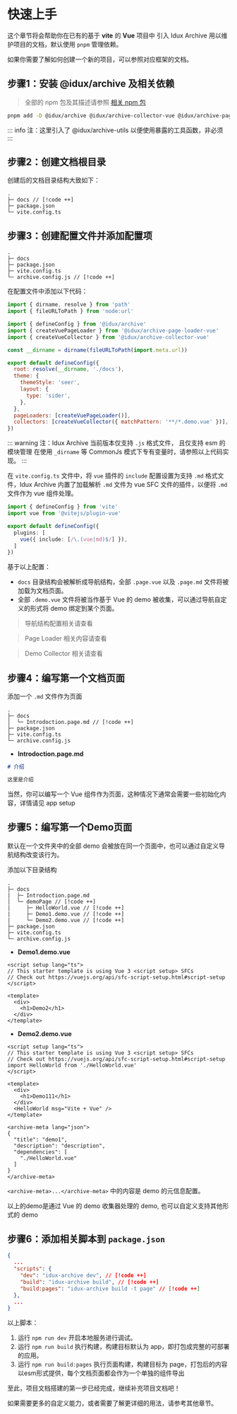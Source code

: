 # 快速上手

这个章节将会帮助你在已有的基于 __vite__ 的 __Vue__ 项目中 引入 Idux Archive 用以维护项目的文档，默认使用 `pnpm` 管理依赖。

如果你需要了解如何创建一个新的项目，可以参照对应框架的文档。

## 步骤1：安装 @idux/archive 及相关依赖

> 全部的 npm 包及其描述请参照 [相关 npm 包](/guide/introdoction/Introdoction/#相关-npm-包)

``` bash
pnpm add -D @idux/archive @idux/archive-collector-vue @idux/archive-page-loader-vue @idux/archive-utils vite
```

::: info 注：这里引入了 @idux/archive-utils 以便使用暴露的工具函数，非必须
:::

## 步骤2：创建文档根目录

创建后的文档目录结构大致如下：

```
.
├─ docs // [!code ++]
├─ package.json
└─ vite.config.ts
```

## 步骤3：创建配置文件并添加配置项

```
.
├─ docs
├─ package.json
├─ vite.config.ts
└─ archive.config.js // [!code ++]
```

在配置文件中添加以下代码：

```js
import { dirname, resolve } from 'path'
import { fileURLToPath } from 'node:url'

import { defineConfig } from '@idux/archive'
import { createVuePageLoader } from '@idux/archive-page-loader-vue'
import { createVueCollector } from '@idux/archive-collector-vue'

const __dirname = dirname(fileURLToPath(import.meta.url))

export default defineConfig({
  root: resolve(__dirname, './docs'),
  theme: {
    themeStyle: 'seer',
    layout: {
      type: 'sider',
    },
  },
  pageLoaders: [createVuePageLoader()],
  collectors: [createVueCollector({ matchPattern: '**/*.demo.vue' })],
})
```

::: warning 注：Idux Archive 当前版本仅支持 `.js` 格式文件， 且仅支持 esm 的模块管理
在使用 `_dirname` 等 CommonJs 模式下专有变量时，请参照以上代码实现。
:::

在 `vite.config.ts` 文件中，将 `vue` 插件的 `include` 配置设置为支持 `.md` 格式文件，Idux Archive 内置了加载解析 `.md` 文件为 vue SFC 文件的插件，以便将 `.md` 文件作为 vue 组件处理。

```ts
import { defineConfig } from 'vite'
import vue from '@vitejs/plugin-vue'

export default defineConfig({
  plugins: [
    vue({ include: [/\.(vue|md)$/] }),
  ]
})
```

基于以上配置：
- `docs` 目录结构会被解析成导航结构，全部 `.page.vue` 以及 `.page.md` 文件将被加载为文档页面。
- 全部 `.demo.vue` 文件将被当作基于 Vue 的 demo 被收集，可以通过导航自定义的形式将 demo 绑定到某个页面。

> 导航结构配置相关请查看

> Page Loader 相关内容请查看

> Demo Collector 相关请查看

## 步骤4：编写第一个文档页面

添加一个 `.md` 文件作为页面

```
.
├─ docs
│  └─ Introdoction.page.md // [!code ++]
├─ package.json
├─ vite.config.ts
└─ archive.config.js
```

- __Introdoction.page.md__

```md
# 介绍

这里是介绍
```

当然，你可以编写一个 Vue 组件作为页面，这种情况下通常会需要一些初始化内容，详情请见 app setup

## 步骤5：编写第一个Demo页面

默认在一个文件夹中的全部 demo 会被放在同一个页面中，也可以通过自定义导航结构改变该行为。

添加以下目录结构

```
.
├─ docs
|  ├─ Introdoction.page.md
│  └─ demoPage // [!code ++]
|     ├─ HelloWorld.vue // [!code ++]
|     ├─ Demo1.demo.vue // [!code ++]
|     └─ Demo2.demo.vue // [!code ++]
├─ package.json
├─ vite.config.ts
└─ archive.config.js
```

- __Demo1.demo.vue__

```vue
<script setup lang="ts">
// This starter template is using Vue 3 <script setup> SFCs
// Check out https://vuejs.org/api/sfc-script-setup.html#script-setup
</script>

<template>
  <div>
    <h1>Demo2</h1>
  </div>
</template>
```

- __Demo2.demo.vue__

```vue
<script setup lang="ts">
// This starter template is using Vue 3 <script setup> SFCs
// Check out https://vuejs.org/api/sfc-script-setup.html#script-setup
import HelloWorld from './HelloWorld.vue'
</script>

<template>
  <div>
    <h1>Demo111</h1>
  </div>
  <HelloWorld msg="Vite + Vue" />
</template>

<archive-meta lang="json">
{
  "title": "demo1",
  "description": "description",
  "dependencies": [
    "./HelloWorld.vue"
  ]
}
</archive-meta>
```

`<archive-meta>...</archive-meta>` 中的内容是 demo 的元信息配置。

以上的demo是通过 Vue 的 demo 收集器处理的 demo, 也可以自定义支持其他形式的 demo

<!-- 更多详情请查看 // TODO -->

## 步骤6：添加相关脚本到 `package.json`

```json
{
  ...
  "scripts": {
    "dev": "idux-archive dev", // [!code ++]
    "build": "idux-archive build", // [!code ++]
    "build:pages": "idux-archive build -t page" // [!code ++]
  },
  ...
}

```

以上脚本：
1. 运行 `npm run dev` 开启本地服务进行调试。
2. 运行 `npm run build` 执行构建，构建目标默认为 app，即打包成完整的可部署的应用。
3. 运行 `npm run build:pages` 执行页面构建，构建目标为 page，打包后的内容以esm形式提供，每个文档页面都会作为一个单独的组件导出

至此，项目文档搭建的第一步已经完成，继续补充项目文档吧！

如果需要更多的自定义能力，或者需要了解更详细的用法，请参考其他章节。